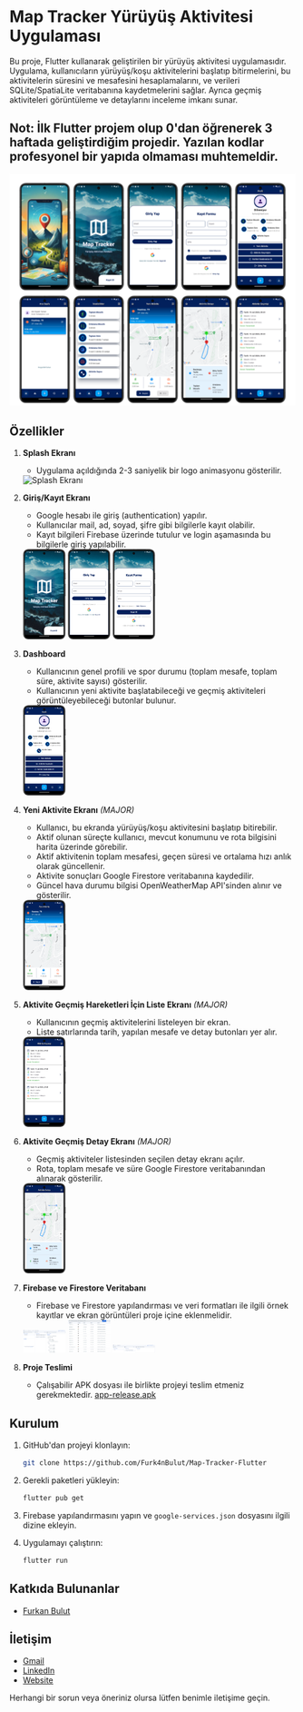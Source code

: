 # Map Tracker Yürüyüş Aktivitesi Uygulaması

Bu proje, Flutter kullanarak geliştirilen bir yürüyüş aktivitesi uygulamasıdır. Uygulama, kullanıcıların yürüyüş/koşu aktivitelerini başlatıp bitirmelerini, bu aktivitelerin süresini ve mesafesini hesaplamalarını, ve verileri SQLite/SpatiaLite veritabanına kaydetmelerini sağlar. Ayrıca geçmiş aktiviteleri görüntüleme ve detaylarını inceleme imkanı sunar. 
## Not: **İlk Flutter projem olup 0'dan öğrenerek 3 haftada geliştirdiğim projedir. Yazılan kodlar profesyonel bir yapıda olmaması muhtemeldir.**

![uygulama.png](assets/map-tracker/uygulama.png)

## Özellikler

1. **Splash Ekranı**
    - Uygulama açıldığında 2-3 saniyelik bir logo animasyonu gösterilir.
    <img src="assets/map-tracker/Screenshot_20240719_125540.png" alt="Splash Ekranı" width="75"/>

2. **Giriş/Kayıt Ekranı**
    - Google hesabı ile giriş (authentication) yapılır.
    - Kullanıcılar mail, ad, soyad, şifre gibi bilgilerle kayıt olabilir.
    - Kayıt bilgileri Firebase üzerinde tutulur ve login aşamasında bu bilgilerle giriş yapılabilir.
    <img src="assets/map-tracker/Screenshot_20240719_125557.png" alt="Giriş Ekranı" width="75"/>
    <img src="assets/map-tracker/Screenshot_20240719_125604.png" alt="Kayıt Ekranı" width="75"/>
    <img src="assets/map-tracker/Screenshot_20240719_125610.png" alt="Giriş/Kayıt Ekranı" width="75"/>

3. **Dashboard**
    - Kullanıcının genel profili ve spor durumu (toplam mesafe, toplam süre, aktivite sayısı) gösterilir.
    - Kullanıcının yeni aktivite başlatabileceği ve geçmiş aktiviteleri görüntüleyebileceği butonlar bulunur.
    <img src="assets/map-tracker/Screenshot_20240719_125727.png" alt="Dashboard" width="75"/>

4. **Yeni Aktivite Ekranı** *(MAJOR)*
    - Kullanıcı, bu ekranda yürüyüş/koşu aktivitesini başlatıp bitirebilir.
    - Aktif olunan süreçte kullanıcı, mevcut konumunu ve rota bilgisini harita üzerinde görebilir.
    - Aktif aktivitenin toplam mesafesi, geçen süresi ve ortalama hızı anlık olarak güncellenir.
    - Aktivite sonuçları Google Firestore veritabanına kaydedilir.
    - Güncel hava durumu bilgisi OpenWeatherMap API'sinden alınır ve gösterilir.
    <img src="assets/map-tracker/Screenshot_20240719_125701.png" alt="Yeni Aktivite Ekranı" width="75"/>

5. **Aktivite Geçmiş Hareketleri İçin Liste Ekranı** *(MAJOR)*
    - Kullanıcının geçmiş aktivitelerini listeleyen bir ekran.
    - Liste satırlarında tarih, yapılan mesafe ve detay butonları yer alır.
    <img src="assets/map-tracker/Screenshot_20240719_125712.png" alt="Aktivite Geçmiş Hareketleri" width="75"/>

6. **Aktivite Geçmiş Detay Ekranı** *(MAJOR)*
    - Geçmiş aktiviteler listesinden seçilen detay ekranı açılır.
    - Rota, toplam mesafe ve süre Google Firestore veritabanından alınarak gösterilir.
    <img src="assets/map-tracker/Screenshot_20240719_125718.png" alt="Aktivite Geçmiş Detay" width="75"/>

7. **Firebase ve Firestore Veritabanı**
    - Firebase ve Firestore yapılandırması ve veri formatları ile ilgili örnek kayıtlar ve ekran görüntüleri proje içine eklenmelidir.
    <img src="assets/map-tracker/img.png" alt="Firebase Veritabanı" width="75"/>
    <img src="assets/map-tracker/img_1.png" alt="Firestore Veritabanı" width="75"/>
    <img src="assets/map-tracker/img_2.png" alt="Firebase Örnek Kayıtlar" width="75"/>

8. **Proje Teslimi**
    - Çalışabilir APK dosyası ile birlikte projeyi teslim etmeniz gerekmektedir.
    [app-release.apk](build%2Fapp%2Foutputs%2Fflutter-apk%2Fapp-release.apk)

## Kurulum

1. GitHub'dan projeyi klonlayın:
   ```bash
   git clone https://github.com/Furk4nBulut/Map-Tracker-Flutter

   ```

2. Gerekli paketleri yükleyin:
   ```bash
   flutter pub get
   ```

3. Firebase yapılandırmasını yapın ve `google-services.json` dosyasını ilgili dizine ekleyin.

4. Uygulamayı çalıştırın:
   ```bash
   flutter run
   ```

## Katkıda Bulunanlar

- [Furkan Bulut](https://github.com/Furk4nBulut/Map-Tracker-Flutter)

## İletişim

- [Gmail](mailto:Furkanbtng@gmail.com)
- [LinkedIn](https://www.linkedin.com/in/furkanblt/)
- [Website](https://furk4nbulut.github.io/)

Herhangi bir sorun veya öneriniz olursa lütfen benimle iletişime geçin.
